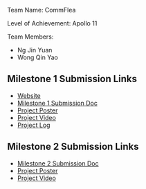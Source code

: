 <div>
    <p>Team Name: CommFlea</p>
    <p>Level of Achievement: Apollo 11</p>
    <p>Team Members:</p>
    <ul>
        <li>Ng Jin Yuan</li>
        <li>Wong Qin Yao</li>
    </ul>

</div>

## Milestone 1 Submission Links

- [Website](https://commflea.vercel.app/)
- [Milestone 1 Submission Doc](https://docs.google.com/document/d/19IC9HQEe5kSnHDYaKgG3j4TdZFJLZ2OfEOU09IhtJ0k/edit?usp=sharing)
- [Project Poster](https://drive.google.com/file/d/14bD8aRG6kZ-ZY17KRrQ7-mqaWbhRX1po/view?usp=sharing)
- [Project Video](https://youtu.be/b5NzQEMzgm0)
- [Project Log](https://docs.google.com/spreadsheets/d/1-9XHHRBR53gd1yOmnIH-Bc72xDMyvKdN_Bv6rWkO3bk/edit?usp=sharing)

## Milestone 2 Submission Links
 - [Milestone 2 Submission Doc](https://docs.google.com/document/d/1hF9R3qXH_wtk_vts1j9aE-EJnT47l2ma27_TePM1YwQ/edit?usp=sharing)
 - [Project Poster](https://drive.google.com/file/d/14bD8aRG6kZ-ZY17KRrQ7-mqaWbhRX1po/view?usp=sharing)
 - [Project Video](https://youtu.be/b5NzQEMzgm0)